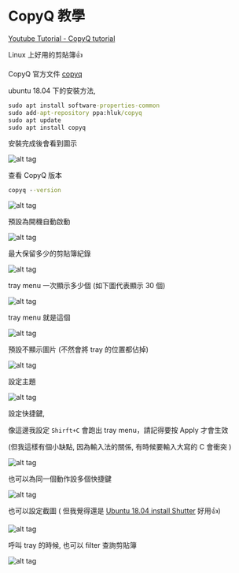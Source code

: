 # CopyQ 教學

[Youtube Tutorial - CopyQ tutorial]()

Linux 上好用的剪貼簿:thumbsup:

CopyQ 官方文件 [copyq](https://copyq.readthedocs.io/en/latest/installation.html)

ubuntu 18.04 下的安裝方法,

```cmd
sudo apt install software-properties-common
sudo add-apt-repository ppa:hluk/copyq
sudo apt update
sudo apt install copyq
```

安裝完成後會看到圖示

![alt tag](https://i.imgur.com/b6HFpSc.png)

查看 CopyQ 版本

```cmd
copyq --version
```

![alt tag](https://i.imgur.com/l67PJNH.png)

預設為開機自動啟動

![alt tag](https://i.imgur.com/8qV6jLf.png)

最大保留多少的剪貼簿紀錄

![alt tag](https://i.imgur.com/PbRSPFA.png)

tray menu 一次顯示多少個 (如下圖代表顯示 30 個)

![alt tag](https://i.imgur.com/qvngn1N.png)

tray menu 就是這個

![alt tag](https://i.imgur.com/J2bH7oz.png)

預設不顯示圖片 (不然會將 tray 的位置都佔掉)

![alt tag](https://i.imgur.com/HL28A3W.png)

設定主題

![alt tag](https://i.imgur.com/hzFDOgd.png)

設定快捷鍵,

像這邊我設定 `Shirft+C` 會跑出 tray menu，請記得要按 Apply 才會生效

(但我這樣有個小缺點, 因為輸入法的關係, 有時候要輸入大寫的 C 會衝突 )

![alt tag](https://i.imgur.com/ZHmrNZ5.png)

也可以為同一個動作設多個快捷鍵

![alt tag](https://i.imgur.com/ZbhJAxE.png)

也可以設定截圖 ( 但我覺得還是 [Ubuntu 18.04 install Shutter](https://github.com/twtrubiks/linux-note/tree/master/shutter-tutorual) 好用:thumbsup:)

![alt tag](https://i.imgur.com/7uY8D26.png)

呼叫 tray 的時候, 也可以 filter 查詢剪貼簿

![alt tag](https://i.imgur.com/s8aXpQ2.png)

